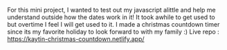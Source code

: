For this mini project, I wanted to test out my javascript alittle and help me understand outside how the dates work in it!
It took awhile to get used to but overtime I feel I will get used to it. I made a christmas countdown timer since its my favorite holiday
to look forward to with my family :)
Live repo : https://kaytin-christmas-countdown.netlify.app/
